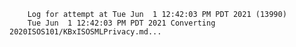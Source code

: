         Log for attempt at Tue Jun  1 12:42:03 PM PDT 2021 (13990)
        Tue Jun  1 12:42:03 PM PDT 2021 Converting 2020ISOS101/KBxISOSMLPrivacy.md...

